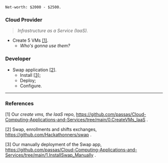 ```
Net-worth: $2000 - $2500.
```

### Cloud Provider
> *Infrastructure as a Service (IaaS).*
  - Create 5 VMs [[1]](0.CreateVMs_IaaS).
    - *Who's gonna use them?*

### Developer
  - Swap application [[2]](https://github.com/Hackathonners/swap).
    - Install [[3]](1.InstallSwap_Manually); 
    - Deploy;
    - Configure.


<hr>


### References

[1] Our *create vms, the IaaS* repo, https://github.com/passas/Cloud-Computing-Applications-and-Services/tree/main/0.CreateVMs_IaaS .

[2] Swap, enrollments and shifts exchanges, https://github.com/Hackathonners/swap .

[3] Our manually deployment of the Swap app, https://github.com/passas/Cloud-Computing-Applications-and-Services/tree/main/1.InstallSwap_Manually .
